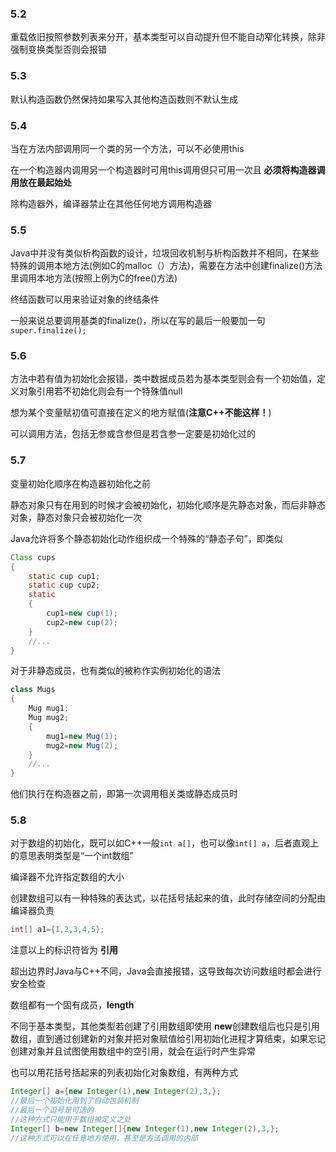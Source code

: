 ### 5.2

重载依旧按照参数列表来分开，基本类型可以自动提升但不能自动窄化转换，除非强制变换类型否则会报错

### 5.3

默认构造函数仍然保持如果写入其他构造函数则不默认生成

### 5.4

当在方法内部调用同一个类的另一个方法，可以不必使用this

在一个构造器内调用另一个构造器时可用this调用但只可用一次且 **必须将构造器调用放在最起始处**

除构造器外，编译器禁止在其他任何地方调用构造器

### 5.5

Java中并没有类似析构函数的设计，垃圾回收机制与析构函数并不相同，在某些特殊的调用本地方法(例如C的malloc（）方法)，需要在方法中创建finalize()方法里调用本地方法(按照上例为C的free()方法)

终结函数可以用来验证对象的终结条件

一般来说总要调用基类的finalize()，所以在写的最后一般要加一句`super.finalize();`

### 5.6

方法中若有值为初始化会报错，类中数据成员若为基本类型则会有一个初始值，定义对象引用若不初始化则会有一个特殊值null

想为某个变量赋初值可直接在定义的地方赋值(**注意C++不能这样！**)

可以调用方法，包括无参或含参但是若含参一定要是初始化过的

### 5.7

变量初始化顺序在构造器初始化之前

静态对象只有在用到的时候才会被初始化，初始化顺序是先静态对象，而后非静态对象，静态对象只会被初始化一次

Java允许将多个静态初始化动作组织成一个特殊的“静态子句”，即类似
```Java
Class cups
{
    static cup cup1;
    static cup cup2;
    static
    {
        cup1=new cup(1);
        cup2=new cup(2);
    }
    //...
}
```
对于非静态成员，也有类似的被称作实例初始化的语法
```Java
class Mugs
{
    Mug mug1;
    Mug mug2;
    {
        mug1=new Mug(1);
        mug2=new Mug(2);
    }
    //...
}
```
他们执行在构造器之前，即第一次调用相关类或静态成员时

### 5.8

对于数组的初始化，既可以如C++一般`int a[]`，也可以像`int[] a`，后者直观上的意思表明类型是“一个int数组”

编译器不允许指定数组的大小

创建数组可以有一种特殊的表达式，以花括号括起来的值，此时存储空间的分配由编译器负责
```Java
int[] a1={1,2,3,4,5};
```
注意以上的标识符皆为 **引用**

超出边界时Java与C++不同，Java会直接报错，这导致每次访问数组时都会进行安全检查

数组都有一个固有成员，**length**

不同于基本类型，其他类型若创建了引用数组即使用 **new**创建数组后也只是引用数组，直到通过创建新的对象并把对象赋值给引用初始化进程才算结束，如果忘记创建对象并且试图使用数组中的空引用，就会在运行时产生异常

也可以用花括号括起来的列表初始化对象数组，有两种方式
```Java
Integer[] a={new Integer(1),new Integer(2),3,};
//最后一个初始化用到了自动包装机制
//最后一个逗号是可选的
//这种方式只能用于数组被定义之处
Integer[] b=new Integer[]{new Integer(1),new Integer(2),3,};
//这种方式可以在任意地方使用，甚至是方法调用的内部
```

